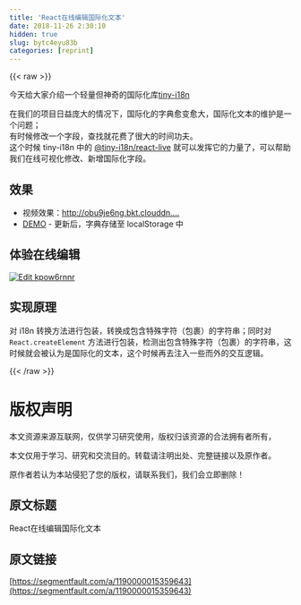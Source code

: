 ```yaml
---
title: 'React在线编辑国际化文本' 
date: 2018-11-26 2:30:10
hidden: true
slug: bytc4eyu83b
categories: [reprint]
---
```


{{< raw >}}
<p>&#x4ECA;&#x5929;&#x7ED9;&#x5927;&#x5BB6;&#x4ECB;&#x7ECD;&#x4E00;&#x4E2A;&#x8F7B;&#x91CF;&#x4F46;&#x795E;&#x5947;&#x7684;&#x56FD;&#x9645;&#x5316;&#x5E93;<a href="https://github.com/imcuttle/tiny-i18n" rel="nofollow noreferrer" target="_blank">tiny-i18n</a></p><p>&#x5728;&#x6211;&#x4EEC;&#x7684;&#x9879;&#x76EE;&#x65E5;&#x76CA;&#x5E9E;&#x5927;&#x7684;&#x60C5;&#x51B5;&#x4E0B;&#xFF0C;&#x56FD;&#x9645;&#x5316;&#x7684;&#x5B57;&#x5178;&#x6108;&#x53D8;&#x6108;&#x5927;&#xFF0C;&#x56FD;&#x9645;&#x5316;&#x6587;&#x672C;&#x7684;&#x7EF4;&#x62A4;&#x662F;&#x4E00;&#x4E2A;&#x95EE;&#x9898;&#xFF1B;<br>&#x6709;&#x65F6;&#x5019;&#x4FEE;&#x6539;&#x4E00;&#x4E2A;&#x5B57;&#x6BB5;&#xFF0C;&#x67E5;&#x627E;&#x5C31;&#x82B1;&#x8D39;&#x4E86;&#x5F88;&#x5927;&#x7684;&#x65F6;&#x95F4;&#x529F;&#x592B;&#x3002;<br>&#x8FD9;&#x4E2A;&#x65F6;&#x5019; tiny-i18n &#x4E2D;&#x7684; <a href="https://github.com/imcuttle/tiny-i18n/tree/master/packages/react-live" rel="nofollow noreferrer" target="_blank">@tiny-i18n/react-live</a> &#x5C31;&#x53EF;&#x4EE5;&#x53D1;&#x6325;&#x5B83;&#x7684;&#x529B;&#x91CF;&#x4E86;&#xFF0C;&#x53EF;&#x4EE5;&#x5E2E;&#x52A9;&#x6211;&#x4EEC;&#x5728;&#x7EBF;&#x53EF;&#x89C6;&#x5316;&#x4FEE;&#x6539;&#x3001;&#x65B0;&#x589E;&#x56FD;&#x9645;&#x5316;&#x5B57;&#x6BB5;&#x3002;</p><h2 id="articleHeader0">&#x6548;&#x679C;</h2><ul><li>&#x89C6;&#x9891;&#x6548;&#x679C;&#xFF1A;<a href="http://obu9je6ng.bkt.clouddn.com/Jietu20180622-102135-HD.mp4" rel="nofollow noreferrer" target="_blank">http://obu9je6ng.bkt.clouddn....</a></li><li><a href="https://imcuttle.github.io/tiny-i18n/" rel="nofollow noreferrer" target="_blank">DEMO</a> - &#x66F4;&#x65B0;&#x540E;&#xFF0C;&#x5B57;&#x5178;&#x5B58;&#x50A8;&#x81F3; localStorage &#x4E2D;</li></ul><h2 id="articleHeader1">&#x4F53;&#x9A8C;&#x5728;&#x7EBF;&#x7F16;&#x8F91;</h2><p><a href="https://codesandbox.io/s/kpow6rnnr" rel="nofollow noreferrer" target="_blank"><span class="img-wrap"><img data-src="/img/remote/1460000012297876" src="https://static.alili.tech/img/remote/1460000012297876" alt="Edit kpow6rnnr" title="Edit kpow6rnnr" style="cursor:pointer"></span></a></p><h2 id="articleHeader2">&#x5B9E;&#x73B0;&#x539F;&#x7406;</h2><p>&#x5BF9; i18n &#x8F6C;&#x6362;&#x65B9;&#x6CD5;&#x8FDB;&#x884C;&#x5305;&#x88C5;&#xFF0C;&#x8F6C;&#x6362;&#x6210;&#x5305;&#x542B;&#x7279;&#x6B8A;&#x5B57;&#x7B26;&#xFF08;&#x5305;&#x88F9;&#xFF09;&#x7684;&#x5B57;&#x7B26;&#x4E32;&#xFF1B;&#x540C;&#x65F6;&#x5BF9; <code>React.createElement</code> &#x65B9;&#x6CD5;&#x8FDB;&#x884C;&#x5305;&#x88C5;&#xFF0C;&#x68C0;&#x6D4B;&#x51FA;&#x5305;&#x542B;&#x7279;&#x6B8A;&#x5B57;&#x7B26;&#xFF08;&#x5305;&#x88F9;&#xFF09;&#x7684;&#x5B57;&#x7B26;&#x4E32;&#xFF0C;&#x8FD9;&#x65F6;&#x5019;&#x5C31;&#x4F1A;&#x88AB;&#x8BA4;&#x4E3A;&#x662F;&#x56FD;&#x9645;&#x5316;&#x7684;&#x6587;&#x672C;&#xFF0C;&#x8FD9;&#x4E2A;&#x65F6;&#x5019;&#x518D;&#x53BB;&#x6CE8;&#x5165;&#x4E00;&#x4E9B;&#x800C;&#x5916;&#x7684;&#x4EA4;&#x4E92;&#x903B;&#x8F91;&#x3002;</p>
{{< /raw >}}

# 版权声明
本文资源来源互联网，仅供学习研究使用，版权归该资源的合法拥有者所有，

本文仅用于学习、研究和交流目的。转载请注明出处、完整链接以及原作者。

原作者若认为本站侵犯了您的版权，请联系我们，我们会立即删除！

## 原文标题
React在线编辑国际化文本

## 原文链接
[https://segmentfault.com/a/1190000015359643](https://segmentfault.com/a/1190000015359643)

